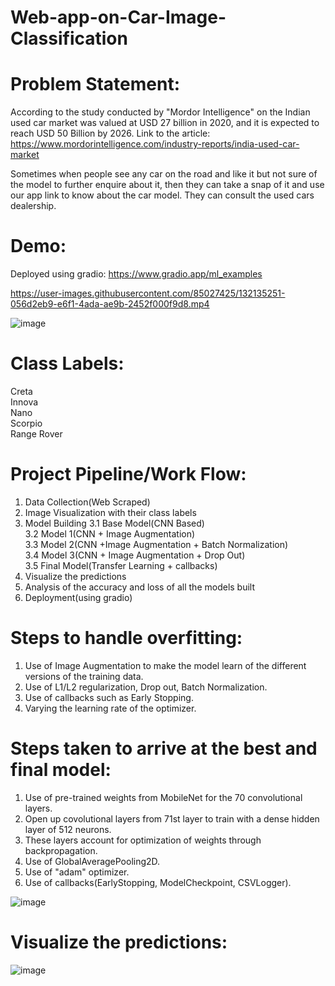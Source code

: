 # Web-app-on-Car-Image-Classification

# Problem Statement:
According to the study conducted by "Mordor Intelligence" on the Indian used car market was valued at USD 27 billion in 2020, and it is expected to reach USD 50 Billion by 2026. Link to the article: https://www.mordorintelligence.com/industry-reports/india-used-car-market

Sometimes when people see any car on the road and like it but not sure of the model to further enquire about it, then they can take a snap of it and use our app link to know about the car model. They can consult the used cars dealership.

# Demo:

Deployed using gradio: https://www.gradio.app/ml_examples

https://user-images.githubusercontent.com/85027425/132135251-056d2eb9-e6f1-4ada-ae9b-2452f000f9d8.mp4


![image](https://user-images.githubusercontent.com/85027425/129476008-95a8c8c5-2312-4f09-b13d-9ef6054b1e07.png)

# Class Labels:

Creta<br>
Innova<br>
Nano<br>
Scorpio<br>
Range Rover<br>

# Project Pipeline/Work Flow:
1. Data Collection(Web Scraped)<br>
2. Image Visualization with their class labels<br>
3. Model Building 3.1 Base Model(CNN Based)<br>
3.2 Model 1(CNN + Image Augmentation)<br>
3.3 Model 2(CNN +Image Augmentation + Batch Normalization)<br>
3.4 Model 3(CNN + Image Augmentation + Drop Out)<br>
3.5 Final Model(Transfer Learning + callbacks)<br>
4. Visualize the predictions<br>
5. Analysis of the accuracy and loss of all the models built<br>
6. Deployment(using gradio)<br>

# Steps to handle overfitting:

1. Use of Image Augmentation to make the model learn of the different versions of the training data.<br>
2. Use of L1/L2 regularization, Drop out, Batch Normalization.<br>
3. Use of callbacks such as Early Stopping.<br>
4. Varying the learning rate of the optimizer.<br>

# Steps taken to arrive at the best and final model:

1. Use of pre-trained weights from MobileNet for the 70 convolutional layers.<br>
2. Open up covolutional layers from 71st layer to train with a dense hidden layer of 512 neurons.<br>
3. These layers account for optimization of weights through backpropagation.<br>
4. Use of GlobalAveragePooling2D.<br>
5. Use of "adam" optimizer.<br>
6. Use of callbacks(EarlyStopping, ModelCheckpoint, CSVLogger).

![image](https://user-images.githubusercontent.com/85027425/129476103-d9ce4d55-c696-4e35-9d45-cf7a987a2621.png)

# Visualize the predictions:

![image](https://user-images.githubusercontent.com/85027425/129476114-689e6a3c-de9f-4f4f-ab82-87f3042d68b4.png)




